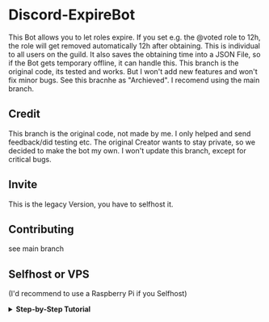 # Discord-ExpireBot

This Bot allows you to let roles expire. If you set e.g. the @voted role to 12h, the role will get removed automatically 12h after obtaining. This is individual to all users on the guild. It also saves the obtaining time into a JSON File, so if the Bot gets temporary offline, it can handle this.
This branch is the original code, its tested and works. But I won't add new features and won't fix minor bugs. See this bracnhe as "Archieved". I recomend using the main branch.

## Credit
This branch is the original code, not made by me.
I only helped and send feedback/did testing etc. The original Creator wants to stay private, so we decided to make the bot my own.
I won't update this branch, except for critical bugs.

## Invite
This is the legacy Version, you have to selfhost it.

## Contributing
see main branch

## Selfhost or VPS
(I'd recommend to use a Raspberry Pi if you Selfhost)
<details>
  <summary><b>Step-by-Step Tutorial</b></summary>
  
 ### Prerequisites
 You must have an account for Discord [[Link](https://discordapp.com/developers/applications/)]

 ### Creating a bot to get a bot token
 * Create an application in the developer portal by clicking [here](https://discordapp.com/developers/applications/)
 * Open up your new application and click 'Add Bot' under the Bot settings to create your bot.
 * After creating the bot, click the 'Copy' button under the title Token. Take note of your token as you will need it later. Keep the token secret!!!!<br>
 ![token example](https://user-images.githubusercontent.com/55095883/104066667-14f5d700-5202-11eb-82e0-6e44e4e1759a.png)

 ### How to clone the repository
 * Download this repo (or Clone it to your own private repo)
 * Replace 681478549240283171 in the source code (main.py) with your guild id
 * Replace the 'token' string at the end with the bot token you copied before e.g. `NzgxODc4MzQ1NzQ1ODI1ODlz.X8EC9A.-FI1PEnksgFsrid-m1O8c-eUTdc`

 ### Installing dependencies and running the Bot
 * run `pip install discord.py` and `pip install durations` in an elevated command prompt
 * now just run main.py!

</details> 
